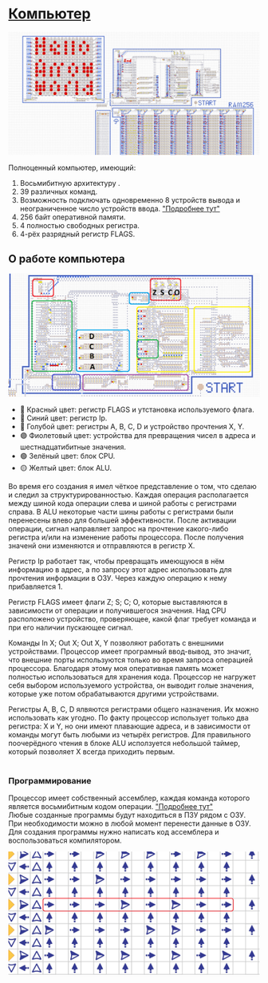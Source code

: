 # [Компьютер](https://logic-arrows.io/map-yrERhX_m)
[![Компьютер](png/Компьютер.png)](https://logic-arrows.io/map-yrERhX_m)

Полноценный компьютер, имеющий:

1. Восьмибитную архитектуру .
2. 39 различных команд.
3. Возможность подключать одновременно 8 устройств вывода и неограниченное число устройств ввода. ["Подробнее тут"](./Ввод-вывод.md)
4. 256 байт оперативной памяти.
6. 4 полностью свободных регистра.
7. 4-рёх разрядный регистр FLAGS.

## О работе компьютера
[![Устройство_процессора](png/Устройство_процессора.png)](./Компьютер.md)
<br>
+ 🔴 Красный цвет: регистр FLAGS и утстановка используемого флага.
+ 🔵 Синий цвет: регистр Ip.
+ 🧊 Голубой цвет: регистры A, B, C, D и устройство прочтения X, Y.
+ 🟣 Фиолетовый цвет: устройства для превращения чисел в адреса и шестнадцатибитные значения.
+ 🟢 Зелёный цвет: блок CPU.
+ 🟡 Желтый цвет: блок ALU.
  <br>

Во время его создания я имел чёткое представление о том, что сделаю и следил за структурированностью. Каждая операция располагается между шиной кода операции слева и шиной работы с регистрами справа. В ALU некоторые части шины работы с регистрами были перенесены влево для большей эффективности. После активации операции, сигнал направляет запрос на прочтение какого-либо регистра и/или на изменение работы процессора. После получения значенй они изменяются и отправляются в регистр X.

Регистр Ip работает так, чтобы превращать имеющуюся в нём информацию в адрес, а по запросу этот адрес использовать для прочтения информации в ОЗУ. Через каждую операцию к нему прибавляется 1.

Регистр FLAGS имеет флаги Z; S; C; O, которые выставляются в зависимости от операции и получившегося значения. Над CPU расположено устройство, проверяющее, какой флаг требует команда и при его наличии пускающее сигнал.

Команды In X; Out X; Out X, Y позволяют работать с внешними устройствами. Процессор имеет програмный ввод-вывод, это значит, что внешние порты используются только во время запроса операцией процессора. Благодаря этому моя оперативная память может полностью использоваться для хранения кода. Процессор не нагружет себя выбором используемого устройства, он выводит голые значения, которые уже потом обрабатываются другими устройствами.

Регистры A, B, C, D ялвяются регистрами общего назначения. Их можно использовать как угодно. По факту процессор использует только два регистра: X и Y, но они имеют плавающие адреса, и в зависимости от команды могут быть любыми из четырёх регистров. Для правильного поочерёдного чтения в блоке ALU исползуется небольшой таймер, который позволяет X всегда приходить первым.
<br><br>

### Программирование

Процессор имеет собственный ассемблер, каждая команда которого является восьмибитным кодом операции.
["Подробнее тут"](./Программирование.md) <br>
Любые созданные программы будут находиться в ПЗУ рядом с ОЗУ. При необходимости можно в любой момент перенести данные в ОЗУ. Для создания программы нужно написать код ассемблера и воспользоваться компилятором.

[![Программирование](png/Программирование.png)](./Программирование.md)
